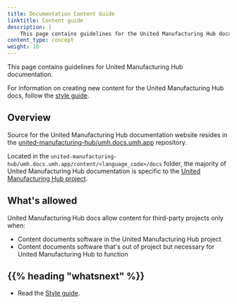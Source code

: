 ```yaml
---
title: Documentation Content Guide
linktitle: Content guide
description: |
    This page contains guidelines for the United Manufacturing Hub documentation.
content_type: concept
weight: 10
---
```


<!-- overview -->

This page contains guidelines for United Manufacturing Hub documentation.

For information on creating new content for the United Manufacturing Hub
docs, follow the [style guide](/docs/development/contribute/style/style-guide).

<!-- body -->

## Overview

Source for the United Manufacturing Hub documentation website resides in the
[united-manufacturing-hub/umh.docs.umh.app](https://github.com/united-manufacturing-hub/umh.docs.umh.app) repository.

Located in the `united-manufacturing-hub/umh.docs.umh.app/content/<language_code>/docs` folder, the
majority of United Manufacturing Hub documentation is specific to the [United Manufacturing Hub
project](https://github.com/united-manufacturing-hub/united-manufacturing-hub).

## What's allowed

United Manufacturing Hub docs allow content for third-party projects only when:

- Content documents software in the United Manufacturing Hub project
- Content documents software that's out of project but necessary for United Manufacturing Hub to function

## {{% heading "whatsnext" %}}

- Read the [Style guide](/docs/development/contribute/documentation/style/style-guide).
